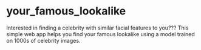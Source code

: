 # your_famous_lookalike
Interested in finding a celebrity with similar facial features to you??? This simple web app helps you find your famous lookalike using a model trained on 1000s of celebrity images.
